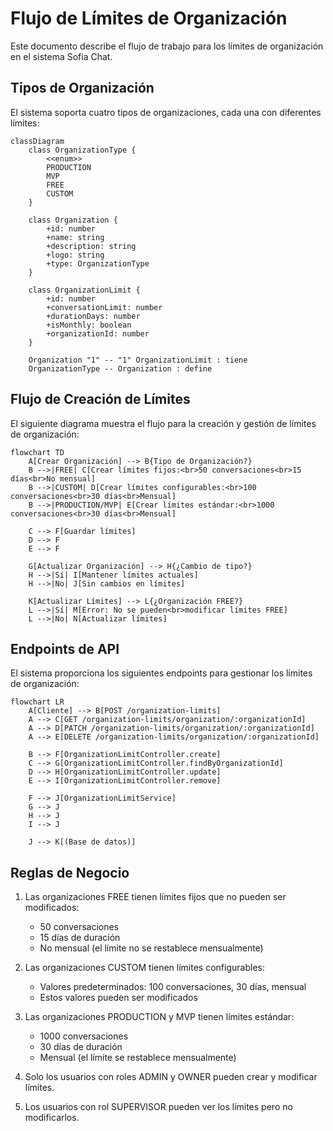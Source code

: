 # Flujo de Límites de Organización

Este documento describe el flujo de trabajo para los límites de organización en el sistema Sofia Chat.

## Tipos de Organización

El sistema soporta cuatro tipos de organizaciones, cada una con diferentes límites:

```mermaid
classDiagram
    class OrganizationType {
        <<enum>>
        PRODUCTION
        MVP
        FREE
        CUSTOM
    }

    class Organization {
        +id: number
        +name: string
        +description: string
        +logo: string
        +type: OrganizationType
    }

    class OrganizationLimit {
        +id: number
        +conversationLimit: number
        +durationDays: number
        +isMonthly: boolean
        +organizationId: number
    }

    Organization "1" -- "1" OrganizationLimit : tiene
    OrganizationType -- Organization : define
```

## Flujo de Creación de Límites

El siguiente diagrama muestra el flujo para la creación y gestión de límites de organización:

```mermaid
flowchart TD
    A[Crear Organización] --> B{Tipo de Organización?}
    B -->|FREE| C[Crear límites fijos:<br>50 conversaciones<br>15 días<br>No mensual]
    B -->|CUSTOM| D[Crear límites configurables:<br>100 conversaciones<br>30 días<br>Mensual]
    B -->|PRODUCTION/MVP| E[Crear límites estándar:<br>1000 conversaciones<br>30 días<br>Mensual]
    
    C --> F[Guardar límites]
    D --> F
    E --> F
    
    G[Actualizar Organización] --> H{¿Cambio de tipo?}
    H -->|Sí| I[Mantener límites actuales]
    H -->|No| J[Sin cambios en límites]
    
    K[Actualizar Límites] --> L{¿Organización FREE?}
    L -->|Sí| M[Error: No se pueden<br>modificar límites FREE]
    L -->|No| N[Actualizar límites]
```

## Endpoints de API

El sistema proporciona los siguientes endpoints para gestionar los límites de organización:

```mermaid
flowchart LR
    A[Cliente] --> B[POST /organization-limits]
    A --> C[GET /organization-limits/organization/:organizationId]
    A --> D[PATCH /organization-limits/organization/:organizationId]
    A --> E[DELETE /organization-limits/organization/:organizationId]
    
    B --> F[OrganizationLimitController.create]
    C --> G[OrganizationLimitController.findByOrganizationId]
    D --> H[OrganizationLimitController.update]
    E --> I[OrganizationLimitController.remove]
    
    F --> J[OrganizationLimitService]
    G --> J
    H --> J
    I --> J
    
    J --> K[(Base de datos)]
```

## Reglas de Negocio

1. Las organizaciones FREE tienen límites fijos que no pueden ser modificados:
   - 50 conversaciones
   - 15 días de duración
   - No mensual (el límite no se restablece mensualmente)

2. Las organizaciones CUSTOM tienen límites configurables:
   - Valores predeterminados: 100 conversaciones, 30 días, mensual
   - Estos valores pueden ser modificados

3. Las organizaciones PRODUCTION y MVP tienen límites estándar:
   - 1000 conversaciones
   - 30 días de duración
   - Mensual (el límite se restablece mensualmente)

4. Solo los usuarios con roles ADMIN y OWNER pueden crear y modificar límites.

5. Los usuarios con rol SUPERVISOR pueden ver los límites pero no modificarlos.

